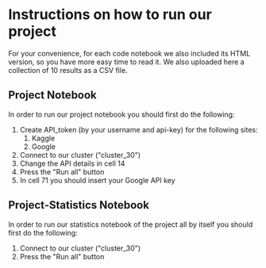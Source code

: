 # Instructions on how to run our project

For your convenience, for each code notebook we also included its HTML version, so you have more easy time to read it.
We also uploaded here a collection of 10 results as a CSV file.

## Project Notebook
In order to run our project notebook you should first do the following:
1. Create API_token (by your username and api-key) for the following sites:
    1. Kaggle
    2. Google
2. Connect to our cluster ("cluster_30")
3. Change the API details in cell 14
4. Press the "Run all" button
5. In cell 71 you should insert your Google API key

## Project-Statistics Notebook
In order to run our statistics notebook of the project all by itself you should first do the following:
1. Connect to our cluster ("cluster_30")
2. Press the "Run all" button